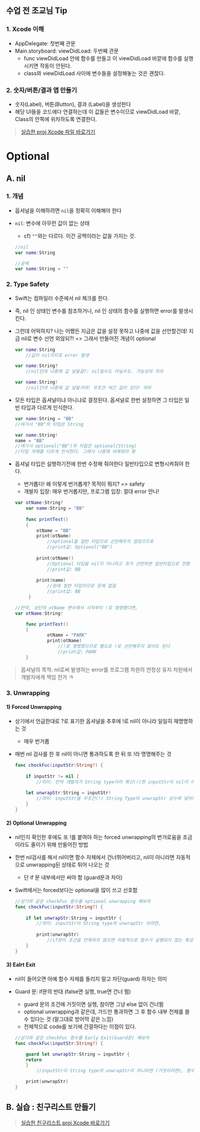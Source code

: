 ## 수업 전 조교님 Tip

### 1. Xcode 이해
- AppDelegate: 첫번째 관문
- Main.storyboard: viewDidLoad: 두번째 관문
	- func viewDidLoad 안에 함수를 만들고 이 viewDidLoad 바깥에 함수를 실행시키면 작동이 안된다.
	- class와 viewDidLoad 사이에 변수들을 설정해놓는 것은 괜찮다. 

### 2. 숫자/버튼/결과 앱 만들기

- 숫자(Label), 버튼(Button), 결과 (Label)을 생성한다
- 해당 UI들을 코드에다 연결하는데 이 값들은 변수이므로 viewDidLoad 바깥, Class의 안쪽에 위차하도록 연결한다.

> [실습한 proj Xcode 파일 바로가기](https://github.com/fimuxd/iOS_Campus/blob/master/B_Programming%20Practice/Practice%20by%20Xcode%20Project/PracticeSwift/PracticeSwift/ViewController.swift)

# Optional

## A. nil

### 1. 개념

- 옵셔널을 이해하려면 `nil`을 정확히 이해해야 한다
- `nil`: 변수에 아무런 값이 없는 상태
	- cf) `""`와는 다르다. 이건 공백이라는 값을 가지는 것. 
	
	```swift
	//nil
	var name:String
	
	//공백
	var name:String = ""
	```

### 2. Type Safety

- Swift는 컴파일러 수준에서 nil 체크를 한다.
- 즉, nil 인 상태인 변수를 참조하거나, nil 인 상태의 함수를 실행하면 error를 발생시킨다.
- 그런데 어떡하지? 나는 어쨌든 지금은 값을 설정 못하고 나중에 값을 선언할건데! 지금 nil로 변수 선언 외않되?! => 그래서 만들어진 개념이 optional

	```swift
	var name:String
		//값이 nil이므로 error 발생
	
	var name:String?
		//nil인데 나중에 값 넣을걸?: nil일수도 아닐수도. 가능성의 의미
	
	var name:String!
		//nil인데 나중에 값 넣을거야! 무조건 여긴 값이 있다! 의미
	```

- 모든 타입은 옵셔널이냐 아니냐로 결정된다. 옵셔널로 한번 설정하면 그 타입은 일반 타입과 다르게 인식한다.

	```swift
	var name:String = "BB"
	//여기서 "BB"의 타입은 String
	
	var name:String!
	name = "BB"
	//여기서 optional("BB")의 타입은 optional(String)
	//타입 자체를 다르게 인식한다. 그래서 나중에 바꿔줘야 함
	```

- 옵셔널 타입은 실행하기전에 한번 수정해 줘야한다 일반타입으로 변형시켜줘야 한다.
	- 번거롭다! 왜 이렇게 번거롭게? 목적이 뭐지? => safety
	- 개발자 입장: 매우 번거롭지만, 프로그램 입장: 절대 error 안나!

	```swift
	var otName:String?
        var name:String = "BB"
        
        func printTest()
        {
            otName = "BB"
            print(otName)
                //optional을 일반 타입으로 선언해주지 않았으므로 
                //print값: Optional("BB")
            
            print(otName!)
                //Optional 타입을 nil이 아니라고 추가 선언하면 일반타입으로 전환
                //print값: BB
            
            print(name)
                //원래 일반 타입이므로 문제 없음
                //print값: BB
         }
    
    //만약, 상단의 otName 변수에서 시작부터 !로 명명했다면,
    var otName:String!
    
	    func printTest()
	    {
	    		otName = "PARK"
	    		print(otName)
	    			//!로 명명했으므로 별도로 !로 선언해주지 않아도 된다
	    			//print값: PARK    
        }
	```

> 옵셔널의 목적: nil로써 발생하는 error를 프로그램 차원의 안정성 유지 차원에서 개발자에게 책임 전가 ㅋ

### 3. Unwrapping

#### 1) Forced Unwrapping

- 상기에서 언급한대로 ?로 표기한 옵셔널을 추후에 !로 nil이 아니라 일일히 재명명하는 것
	- 매우 번거롭
- 매번 nil 검사를 한 후 nil이 아니면 통과하도록 한 뒤 또 !라 명명해주는 것

	```swift
	func checkFuc(inputStr:String?) {
		
		if inputStr != nil {
			//의미: 만약 개발자가 String type이라 확신(!)한 inputStr이 nil이 아니라면,
			 
		let unwrapStr:String = inputStr!
			//의미: inputStr을 무조건(!) String Type의 unwrapStr 상수에 넣어라
		}
	}
	```

#### 2) Optional Unwrapping

- nil인지 확인한 후에도 또 !를 붙여야 하는 forced unwrapping의 번거로움을 조금이라도 줄이기 위해 만들어진 방법
- 한번 nil검사를 해서 nil이면 함수 자체에서 건너뛰어버리고, nil이 아니라면 자동적으로 unwrapping된 상태로 튀어 나오는 것
	- 단 if 문 내부에서만 써야 함 (guard문과 차이)
- Swift에서는 forced보다는 optional을 많이 쓰고 선호함

	```swift
	//상기와 같은 checkFuc 함수를 optional unwrapping 해보자
	func checkFuc(inputStr:String?) {
		
		if let unwrapStr:String = inputStr {
			//의미: inputStr이 String type의 unwrapStr 이라면,
			
			print(unwrapStr)
				//if문이 조건을 만족하지 않으면 자동적으로 함수가 실행되지 않는 특성 이용
		}
	}	
	```

#### 3) Ealrt Exit
- nil이 들어오면 아예 함수 자체를 돌리지 말고 차단(guard) 하자는 의미
- Guard 문: if문의 반대 (false면 실행, true면 건너 뜀) 
	- guard 문의 조건에 거짓이면 실행, 참이면 그냥 else 없이 건너뜀
	- optional unwrapping과 같은데, 가드만 통과하면 그 후 함수 내부 전체를 쓸 수 있다는 것 (말그대로 방어막 같은 느낌)
	- 전체적으로 code를 보기에 간결하다는 이점이 있다.

	```swift
	//상기와 같은 checkFuc 함수를 Early Exit(Guard문) 해보자
	func checkFuc(inputStr:String?) {
	
		guard let unwrapStr:String = inputStr {
		return
		}
			//inputStr이 String type의 unwrapStr이 아니라면 (거짓이라면), 함수 전체 return
	
		print(unwrapStr)
	}
	```

	
## B. 실습 : 친구리스트 만들기

> [실습한 친구리스트 proj Xcode 바로가기](https://github.com/fimuxd/iOS_Campus/tree/master/B_Programming%20Practice/Practice%20by%20Xcode%20Project/OptionalPractice)



